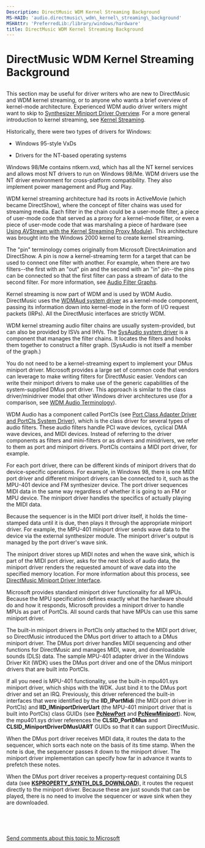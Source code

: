 ```yaml
---
Description: DirectMusic WDM Kernel Streaming Background
MS-HAID: 'audio.directmusic\_wdm\_kernel\_streaming\_background'
MSHAttr: 'PreferredLib:/library/windows/hardware'
title: DirectMusic WDM Kernel Streaming Background
---
```


# DirectMusic WDM Kernel Streaming Background


## <span id="directmusic_wdm_kernel_streaming_background"></span><span id="DIRECTMUSIC_WDM_KERNEL_STREAMING_BACKGROUND"></span>


This section may be useful for driver writers who are new to DirectMusic and WDM kernel streaming, or to anyone who wants a brief overview of kernel-mode architecture. Experienced WDM audio driver writers might want to skip to [Synthesizer Miniport Driver Overview](synthesizer-miniport-driver-overview.md). For a more general introduction to kernel streaming, see [Kernel Streaming](stream.kernel_streaming).

Historically, there were two types of drivers for Windows:

-   Windows 95-style VxDs

-   Drivers for the NT-based operating systems

Windows 98/Me contains ntkern.vxd, which has all the NT kernel services and allows most NT drivers to run on Windows 98/Me. WDM drivers use the NT driver environment for cross-platform compatibility. They also implement power management and Plug and Play.

WDM kernel streaming architecture had its roots in ActiveMovie (which became DirectShow), where the concept of filter chains was used for streaming media. Each filter in the chain could be a user-mode filter, a piece of user-mode code that served as a proxy for a kernel-mode filter, or even a piece of user-mode code that was marshaling a piece of hardware (see [Using AVStream with the Kernel Streaming Proxy Module](stream.using_avstream_with_the_kernel_streaming_proxy_module)). This architecture was brought into the Windows 2000 kernel to create kernel streaming.

The "pin" terminology comes originally from Microsoft DirectAnimation and DirectShow. A pin is now a kernel-streaming term for a target that can be used to connect one filter with another. For example, when there are two filters--the first with an "out" pin and the second with an "in" pin--the pins can be connected so that the first filter can pass a stream of data to the second filter. For more information, see [Audio Filter Graphs](audio-filter-graphs.md).

Kernel streaming is now part of WDM and is used by WDM Audio. DirectMusic uses the [WDMAud system driver](user-mode-wdm-audio-components.md#wdmaud-system-driver) as a kernel-mode component, passing its information down into kernel-mode in the form of I/O request packets (IRPs). All the DirectMusic interfaces are strictly WDM.

WDM kernel streaming audio filter chains are usually system-provided, but can also be provided by ISVs and IHVs. The [SysAudio system driver](kernel-mode-wdm-audio-components.md#sysaudio-system-driver) is a component that manages the filter chains. It locates the filters and hooks them together to construct a filter graph. (SysAudio is not itself a member of the graph.)

You do not need to be a kernel-streaming expert to implement your DMus miniport driver. Microsoft provides a large set of common code that vendors can leverage to make writing filters for DirectMusic easier. Vendors can write their miniport drivers to make use of the generic capabilities of the system-supplied DMus port driver. This approach is similar to the class driver/minidriver model that other Windows driver architectures use (for a comparison, see [WDM Audio Terminology](wdm-audio-terminology.md)).

WDM Audio has a component called PortCls (see [Port Class Adapter Driver and PortCls System Driver](kernel-mode-wdm-audio-components.md#port-class-adapter-driver-and-portcls-system-driver)), which is the class driver for several types of audio filters. These audio filters handle PCI wave devices, cyclical DMA wave devices, and MIDI devices. Instead of referring to the driver components as filters and mini-filters or as drivers and minidrivers, we refer to them as port and miniport drivers. PortCls contains a MIDI port driver, for example.

For each port driver, there can be different kinds of miniport drivers that do device-specific operations. For example, in Windows 98, there is one MIDI port driver and different miniport drivers can be connected to it, such as the MPU-401 device and FM synthesizer device. The port driver sequences MIDI data in the same way regardless of whether it is going to an FM or MPU device. The miniport driver handles the specifics of actually playing the MIDI data.

Because the sequencer is in the MIDI port driver itself, it holds the time-stamped data until it is due, then plays it through the appropriate miniport driver. For example, the MPU-401 miniport driver sends wave data to the device via the external synthesizer module. The miniport driver's output is managed by the port driver's wave sink.

The miniport driver stores up MIDI notes and when the wave sink, which is part of the MIDI port driver, asks for the next block of audio data, the miniport driver renders the requested amount of wave data into the specified memory location. For more information about this process, see [DirectMusic Miniport Driver Interface](directmusic-miniport-driver-interface.md).

Microsoft provides standard miniport driver functionality for all MPUs. Because the MPU specification defines exactly what the hardware should do and how it responds, Microsoft provides a miniport driver to handle MPUs as part of PortCls. All sound cards that have MPUs can use this same miniport driver.

The built-in miniport drivers in PortCls only attached to the MIDI port driver, so DirectMusic introduced the DMus port driver to attach to a DMus miniport driver. The DMus port driver handles MIDI sequencing and other functions for DirectMusic and manages MIDI, wave, and downloadable sounds (DLS) data. The sample MPU-401 adapter driver in the Windows Driver Kit (WDK) uses the DMus port driver and one of the DMus miniport drivers that are built into PortCls.

If all you need is MPU-401 functionality, use the built-in mpu401.sys miniport driver, which ships with the WDK. Just bind it to the DMus port driver and set an IRQ. Previously, this driver referenced the built-in interfaces that were identified by the **IID\_IPortMidi** (the MIDI port driver in PortCls) and **IID\_IMiniportDriverUart** (the MPU-401 miniport driver that is built into PortCls) class GUIDs (see [**PcNewPort**](audio.pcnewport) and [**PcNewMiniport**](audio.pcnewminiport)). Now, the mpu401.sys driver references the **CLSID\_PortDMus** and **CLSID\_MiniportDriverDMusUART** GUIDs so that it can support DirectMusic.

When the DMus port driver receives MIDI data, it routes the data to the sequencer, which sorts each note on the basis of its time stamp. When the note is due, the sequencer passes it down to the miniport driver. The miniport driver implementation can specify how far in advance it wants to prefetch these notes.

When the DMus port driver receives a property-request containing DLS data (see [**KSPROPERTY\_SYNTH\_DLS\_DOWNLOAD**](audio.ksproperty_synth_dls_download)), it routes the request directly to the miniport driver. Because these are just sounds that can be played, there is no need to involve the sequencer or wave sink when they are downloaded.

 

 

[Send comments about this topic to Microsoft](mailto:wsddocfb@microsoft.com?subject=Documentation%20feedback%20[audio\audio]:%20DirectMusic%20WDM%20Kernel%20Streaming%20Background%20%20RELEASE:%20%287/14/2016%29&body=%0A%0APRIVACY%20STATEMENT%0A%0AWe%20use%20your%20feedback%20to%20improve%20the%20documentation.%20We%20don't%20use%20your%20email%20address%20for%20any%20other%20purpose,%20and%20we'll%20remove%20your%20email%20address%20from%20our%20system%20after%20the%20issue%20that%20you're%20reporting%20is%20fixed.%20While%20we're%20working%20to%20fix%20this%20issue,%20we%20might%20send%20you%20an%20email%20message%20to%20ask%20for%20more%20info.%20Later,%20we%20might%20also%20send%20you%20an%20email%20message%20to%20let%20you%20know%20that%20we've%20addressed%20your%20feedback.%0A%0AFor%20more%20info%20about%20Microsoft's%20privacy%20policy,%20see%20http://privacy.microsoft.com/en-us/default.aspx. "Send comments about this topic to Microsoft")



